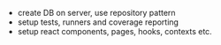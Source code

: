 - create DB on server, use repository pattern
- setup tests, runners and coverage reporting
- setup react components, pages, hooks, contexts etc.